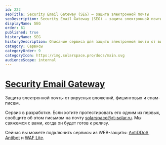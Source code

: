 ```yaml
---
id: 222
seoTitle: Security Email Gateway (SEG) — защита электронной почты
seoDescription: Security Email Gateway (SEG) — защита электронной почты от вирусных вложений, фишинговых и спам-писем
displayName: SEG
order: 61
published: true
historyName: SEG
historyDescription: Описание сервиса для защиты электронной почты от вирусных вложений, фишинговых и спам-писем
category: Сервисы
categoryOrder: 9
categoryIcon: https://img.solarspace.pro/docs/main.svg
audienceScope: internal
---
```


# [Security Email Gateway](security-email-gateway)

Защита электронной почты от вирусных вложений, фишинговых и спам-писем.

Сервис в разработке. Если хотите протестировать его одним из первых, сообщите об этом письмом на почту solarspace@rt-solar.ru. Мы свяжемся с вами, когда он будет готов к релизу.  

Сейчас вы можете подключить сервисы из WEB-защиты: [AntiDDoS]([217]), [Antibot]([216]) и [WAF Lite]([234]).